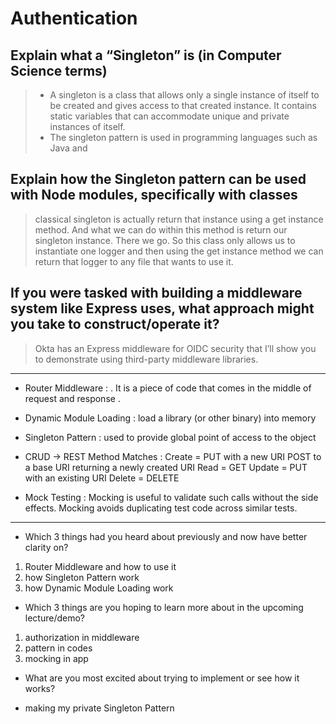#  Authentication

## Explain what a “Singleton” is (in Computer Science terms)

> - A singleton is a class that allows only a single instance of itself to be created and gives access to that created instance. It contains static variables that can accommodate unique and private instances of itself.
> - The singleton pattern is used in programming languages such as Java and

## Explain how the Singleton pattern can be used with Node modules, specifically with classes

> classical singleton is actually return that instance using a get instance method. And what we can do within this method is return our singleton instance. There we go. So this class only allows us to instantiate one logger and then using the get instance method we can return that logger to any file that wants to use it.

## If you were tasked with building a middleware system like Express uses, what approach might you take to construct/operate it?


> Okta has an Express middleware for OIDC security that I’ll show you to demonstrate using third-party middleware libraries.

<hr>

- Router Middleware : . It is a piece of code that comes in the middle of request and response .

- Dynamic Module Loading :  load a library (or other binary) into memory 

- Singleton Pattern : used to provide global point of access to the object

- CRUD -> REST Method Matches : Create = PUT with a new URI
         POST to a base URI returning a newly created URI
Read   = GET
Update = PUT with an existing URI
Delete = DELETE

- Mock Testing : Mocking is useful to validate such calls without the side effects. Mocking avoids duplicating test code across similar tests.

<hr>

- Which 3 things had you heard about previously and now have better clarity on?

 1. Router Middleware and how to use it 
 2. how Singleton Pattern work 
 3. how Dynamic Module Loading  work 

 - Which 3 things are you hoping to learn more about in the upcoming lecture/demo?

1. authorization in middleware 
2. pattern in codes
3. mocking in app

- What are you most excited about trying to implement or see how it works?

- making my private Singleton Pattern